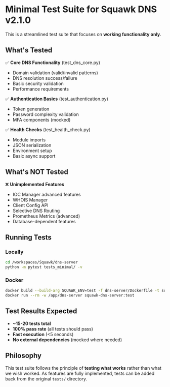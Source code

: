 # Minimal Test Suite for Squawk DNS v2.1.0

This is a streamlined test suite that focuses on **working functionality only**.

## What's Tested

✅ **Core DNS Functionality** (test_dns_core.py)
- Domain validation (valid/invalid patterns)
- DNS resolution success/failure
- Basic security validation
- Performance requirements

✅ **Authentication Basics** (test_authentication.py)  
- Token generation
- Password complexity validation
- MFA components (mocked)

✅ **Health Checks** (test_health_check.py)
- Module imports
- JSON serialization
- Environment setup
- Basic async support

## What's NOT Tested

❌ **Unimplemented Features**
- IOC Manager advanced features
- WHOIS Manager 
- Client Config API
- Selective DNS Routing
- Prometheus Metrics (advanced)
- Database-dependent features

## Running Tests

### Locally
```bash
cd /workspaces/Squawk/dns-server
python -m pytest tests_minimal/ -v
```

### Docker
```bash
docker build --build-arg SQUAWK_ENV=test -f dns-server/Dockerfile -t squawk-dns-server:test dns-server/
docker run --rm -w /app/dns-server squawk-dns-server:test
```

## Test Results Expected

- **~15-20 tests total**
- **100% pass rate** (all tests should pass)
- **Fast execution** (<5 seconds)
- **No external dependencies** (mocked where needed)

## Philosophy

This test suite follows the principle of **testing what works** rather than what we wish worked. As features are fully implemented, tests can be added back from the original `tests/` directory.